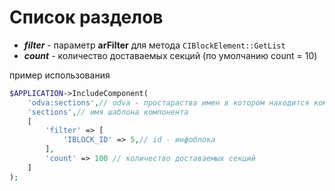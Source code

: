 # Список разделов

- ___filter___ - параметр **arFilter** для метода ```CIBlockElement::GetList```
- ___count___ - количество доставаемых секций (по умолчанию count = 10)

пример использования
```php
$APPLICATION->IncludeComponent(
	'odva:sections',// odva - простараства имен в котором находится компонент, sections - имя компонента
	'sections',// имя шаблона компонента
	[
		'filter' => [
			'IBLOCK_ID' => 5,// id - инфоблока
		],
		'count' => 100 // количество доставаемых секций
	]
);
```
